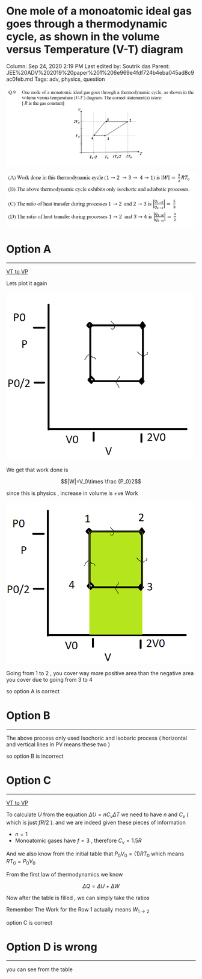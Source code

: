 # One mole of a monoatomic ideal gas goes through a thermodynamic cycle, as shown in the volume versus Temperature (V-T) diagram

Column: Sep 24, 2020 2:19 PM
Last edited by: Soutrik das
Parent: JEE%20ADV%202019%20paper%201%206e969e4fdf724b4eba045ad8c9ac0feb.md
Tags: adv, physics, question

![One%20mole%20of%20a%20monoatomic%20ideal%20gas%20goes%20through%20a%20%2019f02ca282ee4492b14fc9dcfc9cd179/Untitled.png](One%20mole%20of%20a%20monoatomic%20ideal%20gas%20goes%20through%20a%20%2019f02ca282ee4492b14fc9dcfc9cd179/Untitled.png)

![One%20mole%20of%20a%20monoatomic%20ideal%20gas%20goes%20through%20a%20%2019f02ca282ee4492b14fc9dcfc9cd179/Untitled%201.png](One%20mole%20of%20a%20monoatomic%20ideal%20gas%20goes%20through%20a%20%2019f02ca282ee4492b14fc9dcfc9cd179/Untitled%201.png)

# Option A

---

[VT to VP](One%20mole%20of%20a%20monoatomic%20ideal%20gas%20goes%20through%20a%20%2019f02ca282ee4492b14fc9dcfc9cd179/VT%20to%20VP%20d026d3b242e94562b6aed13e7ebcd0b3.csv)

Lets plot it again 

![One%20mole%20of%20a%20monoatomic%20ideal%20gas%20goes%20through%20a%20%2019f02ca282ee4492b14fc9dcfc9cd179/Untitled%202.png](One%20mole%20of%20a%20monoatomic%20ideal%20gas%20goes%20through%20a%20%2019f02ca282ee4492b14fc9dcfc9cd179/Untitled%202.png)

We get that work done is 

$$|W|=V_0\times \frac {P_0}2$$

since this is physics , increase in volume is  +ve Work 

![One%20mole%20of%20a%20monoatomic%20ideal%20gas%20goes%20through%20a%20%2019f02ca282ee4492b14fc9dcfc9cd179/Untitled%203.png](One%20mole%20of%20a%20monoatomic%20ideal%20gas%20goes%20through%20a%20%2019f02ca282ee4492b14fc9dcfc9cd179/Untitled%203.png)

Going from 1 to 2 , you cover way more positive area than the negative area you cover due to going from 3 to 4

so option A is correct 

# Option B

---

The above process only used Isochoric and Isobaric process ( horizontal and vertical lines in PV means these two ) 

so option B is incorrect

# Option C

---

[VT to VP](One%20mole%20of%20a%20monoatomic%20ideal%20gas%20goes%20through%20a%20%2019f02ca282ee4492b14fc9dcfc9cd179/VT%20to%20VP%20d8aec32d779949a287436e7e7f265509.csv)

To calculate $U$ from the equation $\Delta U=nC_v \Delta T$ we need to have $n$ and $C_v$ ( which is just $fR/2$ ). and we are indeed given these pieces of  information 

- $n=1$
- Monoatomic gases have $f=3$ , therefore $C_v=1.5 R$

And we also know from the initial table that $P_0V_0=(1)RT_0$ which means $RT_0=P_0V_0$

From the first law of thermodynamics we know 

$$\Delta Q=\Delta U+\Delta W$$

Now after the table is filled , we can simply take the ratios 

Remember The  Work for the Row $1$ actually means $W_{1\to2}$

option C is correct

# Option D is wrong

---

you can see from the table